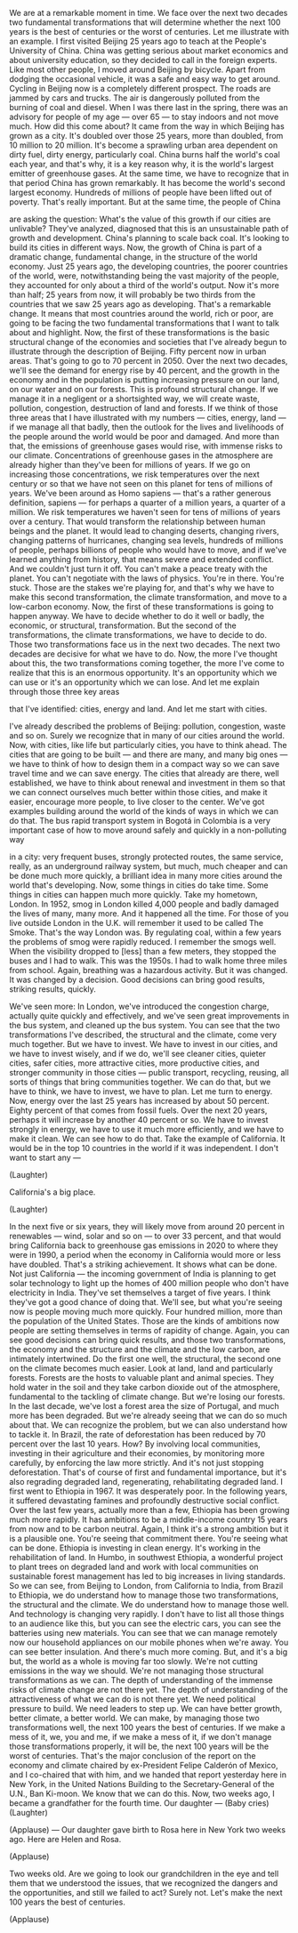 
We are at a remarkable moment in time.
We face over the next two decades
two fundamental transformations
that will determine whether the next 100 years
is the best of centuries or the worst of centuries.
Let me illustrate with an example.
I first visited Beijing 25 years ago
to teach at the People&#39;s University of China.
China was getting serious about market economics
and about university education,
so they decided to call in the foreign experts.
Like most other people,
I moved around Beijing by bicycle.
Apart from dodging the occasional vehicle,
it was a safe and easy way to get around.
Cycling in Beijing now
is a completely different prospect.
The roads are jammed by cars and trucks.
The air is dangerously polluted
from the burning of coal and diesel.
When I was there last in the spring,
there was an advisory for people of my age —
over 65 —
to stay indoors and not move much.
How did this come about?
It came from the way in which
Beijing has grown as a city.
It&#39;s doubled over those 25 years, more than doubled,
from 10 million to 20 million.
It&#39;s become a sprawling urban area
dependent on dirty fuel, dirty energy,
particularly coal.
China burns half the world&#39;s coal each year,
and that&#39;s why, it is a key reason why,
it is the world&#39;s largest emitter
of greenhouse gases.
At the same time, we have to recognize
that in that period China has grown remarkably.
It has become the world&#39;s second largest economy.
Hundreds of millions of people
have been lifted out of poverty.
That&#39;s really important.
But at the same time, the people of China

are asking the question:
What&#39;s the value of this growth
if our cities are unlivable?
They&#39;ve analyzed, diagnosed
that this is an unsustainable path of growth
and development.
China&#39;s planning to scale back coal.
It&#39;s looking to build its cities in different ways.
Now, the growth of China
is part of a dramatic change, fundamental change,
in the structure of the world economy.
Just 25 years ago, the developing countries,
the poorer countries of the world,
were, notwithstanding being
the vast majority of the people,
they accounted for only about a third
of the world&#39;s output.
Now it&#39;s more than half;
25 years from now, it will probably be two thirds
from the countries that we saw 25 years ago
as developing.
That&#39;s a remarkable change.
It means that most countries around the world,
rich or poor, are going to be facing
the two fundamental transformations
that I want to talk about and highlight.
Now, the first of these transformations
is the basic structural change
of the economies and societies
that I&#39;ve already begun to illustrate
through the description of Beijing.
Fifty percent now in urban areas.
That&#39;s going to go to 70 percent in 2050.
Over the next two decades, we&#39;ll see
the demand for energy rise by 40 percent,
and the growth in the economy and in the population
is putting increasing pressure on our land,
on our water and on our forests.
This is profound structural change.
If we manage it in a negligent
or a shortsighted way,
we will create waste, pollution, congestion,
destruction of land and forests.
If we think of those three areas that I have illustrated
with my numbers — cities, energy, land —
if we manage all that badly,
then the outlook for the lives and livelihoods
of the people around the world
would be poor and damaged.
And more than that,
the emissions of greenhouse gases would rise,
with immense risks to our climate.
Concentrations of greenhouse gases
in the atmosphere are already
higher than they&#39;ve been for millions of years.
If we go on increasing those concentrations,
we risk temperatures over the next century or so
that we have not seen on this planet
for tens of millions of years.
We&#39;ve been around as Homo sapiens —
that&#39;s a rather generous definition, sapiens —
for perhaps a quarter of a million
years, a quarter of a million.
We risk temperatures we haven&#39;t seen
for tens of millions of years over a century.
That would transform the relationship
between human beings and the planet.
It would lead to changing deserts,
changing rivers, changing patterns of hurricanes,
changing sea levels,
hundreds of millions of people,
perhaps billions of people who would have to move,
and if we&#39;ve learned anything from history,
that means severe and extended conflict.
And we couldn&#39;t just turn it off.
You can&#39;t make a peace treaty with the planet.
You can&#39;t negotiate with the laws of physics.
You&#39;re in there. You&#39;re stuck.
Those are the stakes we&#39;re playing for,
and that&#39;s why we have to make
this second transformation,
the climate transformation,
and move to a low-carbon economy.
Now, the first of these transformations
is going to happen anyway.
We have to decide whether to do it well or badly,
the economic, or structural, transformation.
But the second of the transformations,
the climate transformations, we have to decide to do.
Those two transformations face us
in the next two decades.
The next two decades are decisive
for what we have to do.
Now, the more I&#39;ve thought about this,
the two transformations coming together,
the more I&#39;ve come to realize
that this is an enormous opportunity.
It&#39;s an opportunity which we can use
or it&#39;s an opportunity which we can lose.
And let me explain through those three key areas

that I&#39;ve identified: cities, energy and land.
And let me start with cities.

I&#39;ve already described the problems of Beijing:
pollution, congestion, waste and so on.
Surely we recognize that in many of our cities
around the world.
Now, with cities, like life but particularly cities,
you have to think ahead.
The cities that are going to be built —
and there are many, and many big ones —
we have to think of how to design them
in a compact way
so we can save travel time 
and we can save energy.
The cities that already are 
there, well established,
we have to think about renewal
and investment in them
so that we can connect ourselves much better
within those cities, and make it easier,
encourage more people, to live closer to the center.
We&#39;ve got examples building around the world
of the kinds of ways in which we can do that.
The bus rapid transport system in Bogotá in Colombia
is a very important case of how to move around
safely and quickly in a non-polluting way

in a city: very frequent buses,
strongly protected routes, the same service, really,
as an underground railway system,
but much, much cheaper
and can be done much more quickly,
a brilliant idea in many more cities
around the world that&#39;s developing.
Now, some things in cities do take time.
Some things in cities can happen much more quickly.
Take my hometown, London.
In 1952, smog in London killed 4,000 people
and badly damaged the lives of many, many more.
And it happened all the time.
For those of you live outside London in the U.K.
will remember it used to be called The Smoke.
That&#39;s the way London was.
By regulating coal, within a few years
the problems of smog were rapidly reduced.
I remember the smogs well.
When the visibility dropped to [less] than
a few meters,
they stopped the buses and I had to walk.
This was the 1950s.
I had to walk home three miles from school.
Again, breathing was a hazardous activity.
But it was changed. It was changed by a decision.
Good decisions can bring good results,
striking results, quickly.

We&#39;ve seen more: In London, we&#39;ve
introduced the congestion charge,
actually quite quickly and effectively,
and we&#39;ve seen great improvements
in the bus system, and cleaned up the bus system.
You can see that the two
transformations I&#39;ve described,
the structural and the climate,
come very much together.
But we have to invest. We have to invest in our cities,
and we have to invest wisely, and if we do,
we&#39;ll see cleaner cities, quieter cities, safer cities,
more attractive cities, more productive cities,
and stronger community in those cities —
public transport, recycling, reusing,
all sorts of things that bring communities together.
We can do that, but we have to think,
we have to invest, we have to plan.
Let me turn to energy.
Now, energy over the last 25 years
has increased by about 50 percent.
Eighty percent of that comes from fossil fuels.
Over the next 20 years,
perhaps it will increase by another 40 percent or so.
We have to invest strongly in energy,
we have to use it much more efficiently,
and we have to make it clean.
We can see how to do that.
Take the example of California.
It would be in the top 10 countries in the world
if it was independent.
I don&#39;t want to start any —

(Laughter)

California&#39;s a big place.

(Laughter)

In the next five or six years,
they will likely move from
around 20 percent in renewables —
wind, solar and so on —
to over 33 percent,
and that would bring California back
to greenhouse gas emissions in 2020
to where they were in 1990,
a period when the economy in California
would more or less have doubled.
That&#39;s a striking achievement.
It shows what can be done.
Not just California — the 
incoming government of India
is planning to get solar technology
to light up the homes
of 400 million people
who don&#39;t have electricity in India.
They&#39;ve set themselves a target of five years.
I think they&#39;ve got a good chance of doing that.
We&#39;ll see, but what you&#39;re seeing now
is people moving much more quickly.
Four hundred million, more than the population
of the United States.
Those are the kinds of ambitions now
people are setting themselves
in terms of rapidity of change.
Again, you can see
good decisions can bring quick results,
and those two transformations,
the economy and the structure
and the climate and the low carbon,
are intimately intertwined.
Do the first one well, the structural,
the second one on the climate
becomes much easier.
Look at land,
land and particularly forests.
Forests are the hosts to valuable
plant and animal species.
They hold water in the soil
and they take carbon dioxide out of the atmosphere,
fundamental to the tackling of climate change.
But we&#39;re losing our forests.
In the last decade, we&#39;ve lost a forest area
the size of Portugal,
and much more has been degraded.
But we&#39;re already seeing
that we can do so much about that.
We can recognize the problem, but we can also
understand how to tackle it.
In Brazil, the rate of deforestation
has been reduced by 70 percent
over the last 10 years.
How? By involving local communities,
investing in their agriculture and their economies,
by monitoring more carefully,
by enforcing the law more strictly.
And it&#39;s not just stopping deforestation.
That&#39;s of course of first and fundamental importance,
but it&#39;s also regrading degraded land,
regenerating, rehabilitating degraded land.
I first went to Ethiopia in 1967.
It was desperately poor. In the following years,
it suffered devastating famines
and profoundly destructive social conflict.
Over the last few years, actually more than a few,
Ethiopia has been growing much more rapidly.
It has ambitions to be a middle-income country
15 years from now
and to be carbon neutral.
Again, I think it&#39;s a strong ambition
but it is a plausible one.
You&#39;re seeing that commitment there.
You&#39;re seeing what can be done.
Ethiopia is investing in clean energy.
It&#39;s working in the rehabilitation of land.
In Humbo, in southwest Ethiopia,
a wonderful project
to plant trees on degraded land
and work with local communities
on sustainable forest management
has led to big increases in living standards.
So we can see, from Beijing to London,
from California to India,
from Brazil to Ethiopia,
we do understand
how to manage those two transformations,
the structural and the climate.
We do understand how to manage those well.
And technology is changing very rapidly.
I don&#39;t have to list all those things
to an audience like this,
but you can see the electric cars,
you can see the batteries using new materials.
You can see that we can manage remotely now
our household appliances on our
mobile phones when we&#39;re away.
You can see better insulation.
And there&#39;s much more coming.
But, and it&#39;s a big but,
the world as a whole
is moving far too slowly.
We&#39;re not cutting emissions in the way we should.
We&#39;re not managing those structural transformations
as we can.
The depth of understanding of the
immense risks of climate change
are not there yet.
The depth of understanding
of the attractiveness of what we can do
is not there yet.
We need political pressure to build.
We need leaders to step up.
We can have better growth,
better climate, a better world.
We can make,
by managing those two transformations well,
the next 100 years the best of centuries.
If we make a mess of it,
we, you and me, if we make a mess of it,
if we don&#39;t manage those transformations properly,
it will be, the next 100 years
will be the worst of centuries.
That&#39;s the major conclusion
of the report on the economy and climate
chaired by ex-President Felipe Calderón of Mexico,
and I co-chaired that with him,
and we handed that report yesterday
here in New York, in the United Nations Building
to the Secretary-General of the U.N.,
Ban Ki-moon.
We know that we can do this.
Now, two weeks ago,
I became a grandfather for the fourth time.
Our daughter —
(Baby cries) 
(Laughter)
 
(Applause)
 —
Our daughter gave birth to Rosa here in New York
two weeks ago. Here are Helen and Rosa.

(Applause)

Two weeks old.
Are we going to look our grandchildren in the eye
and tell them that we understood the issues,
that we recognized the dangers and the opportunities,
and still we failed to act?
Surely not. Let&#39;s make the next 100 years
the best of centuries.

(Applause)


